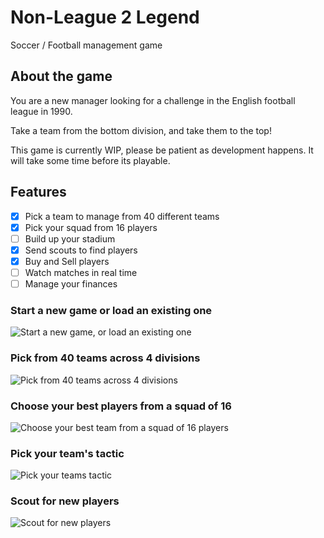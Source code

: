 # Non-League 2 Legend
Soccer / Football management game

## About the game
You are a new manager looking for a challenge in the English football league in 1990.

Take a team from the bottom division, and take them to the top!

This game is currently WIP, please be patient as development happens. It will take some time before its playable.

## Features
- [X] Pick a team to manage from 40 different teams
- [X] Pick your squad from 16 players
- [ ] Build up your stadium
- [X] Send scouts to find players
- [X] Buy and Sell players
- [ ] Watch matches in real time
- [ ] Manage your finances

### Start a new game or load an existing one
![Start a new game, or load an existing one](screenshots/nonleague01.PNG)

### Pick from 40 teams across 4 divisions
![Pick from 40 teams across 4 divisions](screenshots/nonleague02.PNG "Pick your team")

### Choose your best players from a squad of 16
![Choose your best team from a squad of 16 players](screenshots/nonleague03.PNG "Choose your players")

### Pick your team's tactic
![Pick your teams tactic](screenshots/nonleague04.PNG "Pick your tactic")

### Scout for new players
![Scout for new players](screenshots/nonleague05.PNG "Scout players")
